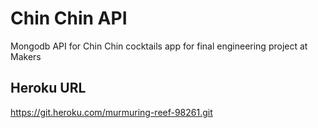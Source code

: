 # Chin Chin API
Mongodb API for Chin Chin cocktails app for final engineering project at Makers


## Heroku URL

https://git.heroku.com/murmuring-reef-98261.git